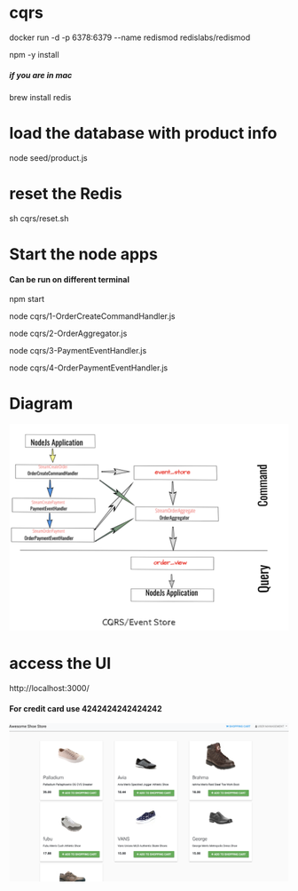 
# cqrs

docker run -d -p 6378:6379 --name redismod redislabs/redismod

npm -y install 

##### if you are in mac
brew install redis

# load the database with product info
node seed/product.js 

# reset the Redis 
sh cqrs/reset.sh 

# Start the node apps

#### Can be run on different terminal

npm  start 

node cqrs/1-OrderCreateCommandHandler.js

node cqrs/2-OrderAggregator.js

node cqrs/3-PaymentEventHandler.js

node cqrs/4-OrderPaymentEventHandler.js

# Diagram

![alt text](images/diagram.png)


# access the UI
http://localhost:3000/

#### For credit card use 4242424242424242

![alt text](images/sreenshot.png)
